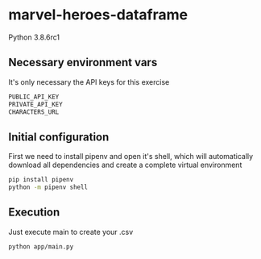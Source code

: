 # marvel-heroes-dataframe

Python 3.8.6rc1

## Necessary environment vars

It's only necessary the API keys for this exercise

```bash
PUBLIC_API_KEY
PRIVATE_API_KEY
CHARACTERS_URL
```

## Initial configuration

First we need to install pipenv and open it's shell, which will automatically download all dependencies and create a complete virtual environment

```bash
pip install pipenv
python -m pipenv shell
```

## Execution

Just execute main to create your .csv

```bash
python app/main.py
```
